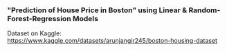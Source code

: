 ### "Prediction of House Price in Boston" using Linear & Random-Forest-Regression Models
Dataset on Kaggle: https://www.kaggle.com/datasets/arunjangir245/boston-housing-dataset
